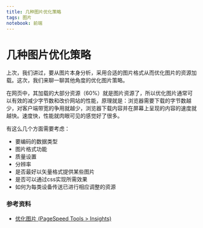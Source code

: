 ```yaml
---
title: 几种图片优化策略
tags: 图片
notebook: 前端
---
```

# 几种图片优化策略
上次，我们讲过，要从图片本身分析，采用合适的图片格式从而优化图片的资源加载。这次，我们来聊一聊其他角度的优化图片策略。

在网页中，其加载的大部分资源（60%）就是图片资源了，所以优化图片通常可以有效的减少字节数和改价网站的性能，原理就是：浏览器需要下载的字节数越少，对客户端带宽的争用就越少，浏览器下载内容并在屏幕上呈现的内容的速度就越快。速度快，性能就肉眼可见的感觉好了很多。

有这么几个方面需要考虑：
- 要编码的数据类型
- 图片格式功能
- 质量设置
- 分辨率
- 是否最好以矢量格式提供某些图片
- 是否可以通过css实现所需效果
- 如何为每类设备传送已进行相应调整的资源

### 参考资料
- [优化图片 (PageSpeed Tools > Insights)](https://developers.google.com/speed/docs/insights/OptimizeImages)



